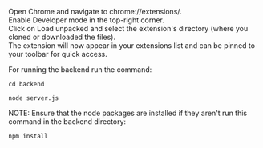 Open Chrome and navigate to chrome://extensions/. <br>
Enable Developer mode in the top-right corner.<br>
Click on Load unpacked and select the extension's directory (where you cloned or downloaded the files).<br>
The extension will now appear in your extensions list and can be pinned to your toolbar for quick access.<br>

For running the backend run the command:

```
cd backend
```
```
node server.js
```
NOTE: Ensure that the node packages are installed if they aren't run this command in the backend directory:
```
npm install
```
